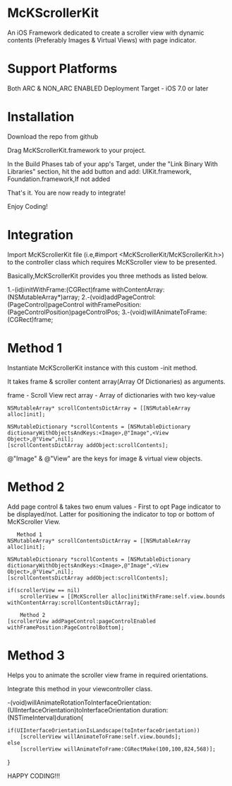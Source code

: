 McKScrollerKit
==============

An iOS Framework dedicated to create a scroller view with dynamic contents (Preferably Images &amp; Virtual Views) with page indicator.

Support Platforms
=================

Both ARC & NON_ARC ENABLED
Deployment Target - iOS 7.0 or later

Installation
============

Download the repo from github

Drag McKScrollerKit.framework to your project.

In the Build Phases tab of your app's Target, under the "Link Binary With Libraries" section, hit the add button and add: UIKit.framework, Foundation.framework,If not added

That's it. You are now ready to integrate!

Enjoy Coding! 

Integration
===========

Import McKScrollerKit file (i.e,#import <McKScrollerKit/McKScrollerKit.h>) to the controller class which requires McKScroller view to be presented.

Basically,McKScrollerKit provides you three methods as listed below.

1.-(id)initWithFrame:(CGRect)frame withContentArray:(NSMutableArray*)array;
2.-(void)addPageControl:(PageControl)pageControl withFramePosition:(PageControlPosition)pageControlPos;
3.-(void)willAnimateToFrame:(CGRect)frame;

Method 1 
========

Instantiate McKScrollerKit instance with this custom -init method.

It takes frame & scroller content array(Array Of Dictionaries) as arguments.

frame - Scroll View rect
array - Array of dictionaries with two key-value 

    NSMutableArray* scrollContentsDictArray = [[NSMutableArray alloc]init];
    
    NSMutableDictionary *scrollContents = [NSMutableDictionary dictionaryWithObjectsAndKeys:<Image>,@"Image",<View Object>,@"View",nil];
    [scrollContentsDictArray addObject:scrollContents];
    
@"Image" & @"View" are the keys for image & virtual view objects.

Method 2
========

Add page control & takes two enum values -  First to opt Page indicator to be displayed/not. Latter for positioning the indicator to top or bottom of McKScroller View.

       Method 1
    NSMutableArray* scrollContentsDictArray = [[NSMutableArray alloc]init];
    
    NSMutableDictionary *scrollContents = [NSMutableDictionary dictionaryWithObjectsAndKeys:<Image>,@"Image",<View Object>,@"View",nil];
    [scrollContentsDictArray addObject:scrollContents];
    
    if(scrollerView == nil)
        scrollerView = [[McKScroller alloc]initWithFrame:self.view.bounds withContentArray:scrollContentsDictArray];
        
        Method 2
    [scrollerView addPageControl:pageControlEnabled withFramePosition:PageControlBottom];

Method 3
========

Helps you to animate the scroller view frame in required orientations.

Integrate this method in your viewcontroller class.

-(void)willAnimateRotationToInterfaceOrientation:(UIInterfaceOrientation)toInterfaceOrientation duration:(NSTimeInterval)duration{
 
    if(UIInterfaceOrientationIsLandscape(toInterfaceOrientation))
        [scrollerView willAnimateToFrame:self.view.bounds];
    else
        [scrollerView willAnimateToFrame:CGRectMake(100,100,824,568)];
        
}


HAPPY CODING!!!
